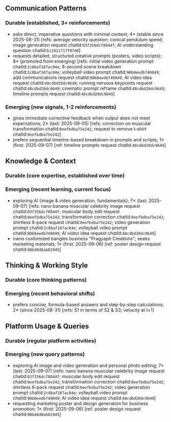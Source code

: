 ## Communication Patterns
### Durable (established, 3+ reinforcements)
- asks direct, imperative questions with minimal context; 4× (stable since 2025-08-31) [refs: average velocity question; conical pendulum speed; image generation request chatId:`03f356dcf8044f`; AI understanding question chatId:`b11911717f9740`]
- requests detailed, structured creative prompts (posters, video scripts); 8× (promoted from emerging) [refs: initial video generation prompt chatId:`2c8baf107ac04e`; 8-second scene breakdown chatId:`2c8baf107ac04e`; volleyball video prompt chatId:`90b8eedb749049`; add communications request chatId:`90b8eedb749049`; AI video idea request chatId:`48cdbd20dc9649`; running nervous keypoints request chatId:`48cdbd20dc9649`; cinematic prompt reframe chatId:`48cdbd20dc9649`; timeline prompts request chatId:`48cdbd20dc9649`]

### Emerging (new signals, 1-2 reinforcements)
- gives immediate corrective feedback when output does not meet expectations; 2× (last: 2025-09-05) [refs: correction on muscular transformation chatId:`0eefbdba75e242`; request to remove t-shirt chatId:`0eefbdba75e242`]
- prefers sequential timeline-based breakdown in prompts and scripts; 1× (first: 2025-09-07) [ref: timeline prompts request chatId:`48cdbd20dc9649`]

## Knowledge & Context
### Durable (core expertise, established over time)

### Emerging (recent learning, current focus)
- exploring AI (image & video generation, fundamentals); 7× (last: 2025-09-07) [refs: nano banana muscular celebrity image request chatId:`03f356dcf8044f`; muscular body edit request chatId:`0eefbdba75e242`; transformation correction chatId:`0eefbdba75e242`; shirtless 6-pack request chatId:`0eefbdba75e242`; video generation prompt chatId:`2c8baf107ac04e`; volleyball video prompt chatId:`90b8eedb749049`; AI video idea request chatId:`48cdbd20dc9649`]
- owns customized bangles business "Pragyapti Creations"; seeks marketing materials; 1× (first: 2025-09-06) [ref: poster design request chatId:`98bd0d0ab81945`]

## Thinking & Working Style
### Durable (core thinking patterns)

### Emerging (recent behavioral shifts)
- prefers concise, formula-based answers and step-by-step calculations; 2× (since 2025-08-31) [refs: S1 in terms of S2 & S3; velocity at t=1]

## Platform Usage & Queries
### Durable (regular platform activities)

### Emerging (new query patterns)
- exploring AI image and video generation and personal photo editing; 7× (last: 2025-09-07) [refs: nano banana muscular celebrity image request chatId:`03f356dcf8044f`; muscular body edit request chatId:`0eefbdba75e242`; transformation correction chatId:`0eefbdba75e242`; shirtless 6-pack request chatId:`0eefbdba75e242`; video generation prompt chatId:`2c8baf107ac04e`; volleyball video prompt chatId:`90b8eedb749049`; AI video idea request chatId:`48cdbd20dc9649`]
- requesting marketing poster and design generation for business promotion; 1× (first: 2025-09-06) [ref: poster design request chatId:`98bd0d0ab81945`]